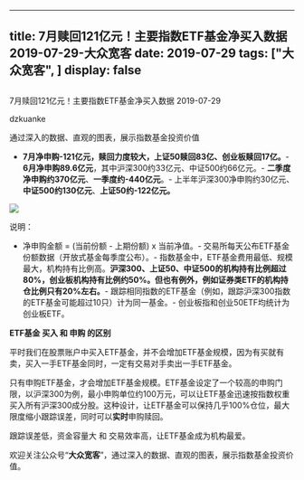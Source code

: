 
---
title:   7月赎回121亿元！主要指数ETF基金净买入数据 2019-07-29-大众宽客
date: 2019-07-29
tags: ["大众宽客", ]
display: false
---


## 



7月赎回121亿元！主要指数ETF基金净买入数据 2019-07-29




dzkuanke




通过深入的数据、直观的图表，展示指数基金投资价值

- **7月净<strong style="text-align: left;white-space: normal;">申购-121**亿元，赎回力度较大，上证50赎回83亿、创业板赎回17亿。</strong>- **6月净申购89.6亿元**，其中沪深300约33亿元、中证500约66亿元。- **二季度净申购约370亿元**、**一季度约-440亿元**。- 上半年沪深300净申购约30亿元、**中证500约130亿元**、**上证50约-122亿元。**


<img class="rich_pages" data-ratio="1.4468937875751502" data-s="300,640" src="https://mmbiz.qpic.cn/mmbiz_png/PKw3FQPmhIjJzSlhibbaZianhhW4KLegMic6AMc05icIJY5b1R5gSvE2WEbsLpc4via00qNO5rxcVTZtzQUxZHQPx1A/640?wx_fmt=png" data-type="png" data-w="499" style="">



说明：
- 净申购金额 = (当前份额 - 上期份额) x 当前净值。- 交易所每天公布ETF基金份额数据（开放式基金每季度公布）。- 指数基金中，ETF基金费用最低、规模最大，机构持有比例高。**沪深300、上证50、中证500的机构持有比例超过80%，创业板机构持有比例约50%。但也有例外，例如证券类ETF的机构持仓比例只有20%左右。**- 跟踪相同指数的ETF基金（例如，跟踪沪深300指数的ETF基金可能超过10只）计为同一基金。- 创业板指和创业50ETF均统计为创业板ETF。






**ETF基金 买入 和 申购 的区别**



平时我们在股票账户中买入ETF基金，并不会增加ETF基金规模，因为有买就有卖，买入一手ETF基金同时，一定有交易对手卖出一手ETF基金。



只有申购ETF基金，才会增加ETF基金规模。ETF基金设定了一个较高的申购门限，以沪深300为例，最小申购单位约100万元，可以让ETF基金迅速按指数权重买入所有沪深300成分股。这种设计，让ETF基金可以保持几乎100%仓位，最大限度缩小跟踪误差，同时可以**实时**申购赎回。



跟踪误差低，资金容量大&nbsp;和 交易效率高，让ETF基金成为机构最爱。





欢迎关注公众号“**大众宽客**”，通过深入的数据、直观的图表，展示指数基金投资价值。








